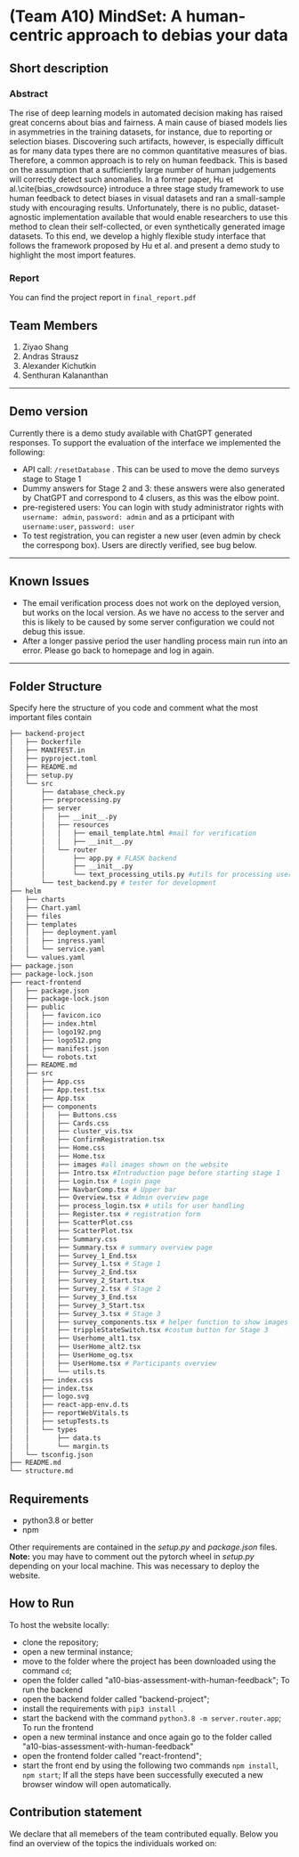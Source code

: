 # (Team A10) MindSet: A human-centric approach to debias your data

## Short description

### Abstract
The rise of deep learning models in automated decision making has raised great concerns about bias and fairness. A main cause of biased models lies in asymmetries in the training datasets, for instance, due to reporting or selection biases. Discovering such artifacts, however, is especially difficult as for many data types there are no common quantitative measures of bias. Therefore, a common approach is to rely on human feedback. This is based on the assumption that a sufficiently large number of human judgements will correctly detect such anomalies. In a former paper, Hu et al.\cite{bias_crowdsource} introduce a three stage study framework to use human feedback to detect biases in visual datasets and ran a small-sample study with encouraging results. Unfortunately, there is no public, dataset-agnostic implementation available that would enable researchers to use this method to clean their self-collected, or even synthetically generated image datasets. To this end, we develop a highly flexible study interface that follows the framework proposed by Hu et al. and present a demo study to highlight the most import features.

### Report
You can find the project report in ```final_report.pdf```

## Team Members
1. Ziyao Shang
2. Andras Strausz
3. Alexander Kichutkin
4. Senthuran Kalananthan

- - -
## Demo version

Currently there is a demo study available with ChatGPT generated responses. To support the evaluation of the interface we implemented the following:
- API call: ```/resetDatabase``` . This can be used to move the demo surveys stage to Stage 1
- Dummy answers for Stage 2 and 3: these answers were also generated by ChatGPT and correspond to 4 clusers, as this was the elbow point.
- pre-registered users: You can login with study administrator rights with ```username: admin```, ```password: admin``` and as a prticipant with ```username:user```, ```password: user```
- To test registration, you can register a new user (even admin by check the correspong box). Users are directly verified, see bug below.
- - - -
## Known Issues

- The email verification process does not work on the deployed version, but works on the local version. As we have no access to the server and this is likely to be caused by some server configuration we could not debug this issue.
- After a longer passive period the user handling process main run into an error. Please go back to homepage and log in again. 
- - -
## Folder Structure
Specify here the structure of you code and comment what the most important files contain

``` bash
├── backend-project
│   ├── Dockerfile
│   ├── MANIFEST.in
│   ├── pyproject.toml
│   ├── README.md
│   ├── setup.py
│   └── src
│       ├── database_check.py
│       ├── preprocessing.py
│       ├── server
│       │   ├── __init__.py
│       │   ├── resources
│       │   │   ├── email_template.html #mail for verification
│       │   │   ├── __init__.py
│       │   └── router
│       │       ├── app.py # FLASK backend
│       │       ├── __init__.py
│       │       └── text_processing_utils.py #utils for processing user inputs
│       └── test_backend.py # tester for development
├── helm
│   ├── charts
│   ├── Chart.yaml
│   ├── files
│   ├── templates
│   │   ├── deployment.yaml
│   │   ├── ingress.yaml
│   │   └── service.yaml
│   └── values.yaml
├── package.json
├── package-lock.json
├── react-frontend
│   ├── package.json
│   ├── package-lock.json
│   ├── public
│   │   ├── favicon.ico
│   │   ├── index.html
│   │   ├── logo192.png
│   │   ├── logo512.png
│   │   ├── manifest.json
│   │   └── robots.txt
│   ├── README.md
│   ├── src
│   │   ├── App.css
│   │   ├── App.test.tsx
│   │   ├── App.tsx
│   │   ├── components
│   │   │   ├── Buttons.css
│   │   │   ├── Cards.css
│   │   │   ├── cluster_vis.tsx
│   │   │   ├── ConfirmRegistration.tsx
│   │   │   ├── Home.css
│   │   │   ├── Home.tsx
│   │   │   ├── images #all images shown on the website
│   │   │   ├── Intro.tsx #Introduction page before starting stage 1
│   │   │   ├── Login.tsx # Login page
│   │   │   ├── NavbarComp.tsx # Upper bar
│   │   │   ├── Overview.tsx # Admin overview page
│   │   │   ├── process_login.tsx # utils for user handling
│   │   │   ├── Register.tsx # registration form
│   │   │   ├── ScatterPlot.css
│   │   │   ├── ScatterPlot.tsx
│   │   │   ├── Summary.css
│   │   │   ├── Summary.tsx # summary overview page
│   │   │   ├── Survey_1_End.tsx 
│   │   │   ├── Survey_1.tsx # Stage 1
│   │   │   ├── Survey_2_End.tsx
│   │   │   ├── Survey_2_Start.tsx
│   │   │   ├── Survey_2.tsx # Stage 2
│   │   │   ├── Survey_3_End.tsx
│   │   │   ├── Survey_3_Start.tsx
│   │   │   ├── Survey_3.tsx # Stage 3
│   │   │   ├── survey_components.tsx # helper function to show images
│   │   │   ├── trippleStateSwitch.tsx #costum button for Stage 3
│   │   │   ├── Userhome_alt1.tsx
│   │   │   ├── UserHome_alt2.tsx
│   │   │   ├── UserHome_og.tsx
│   │   │   ├── UserHome.tsx # Participants overview
│   │   │   └── utils.ts
│   │   ├── index.css
│   │   ├── index.tsx
│   │   ├── logo.svg
│   │   ├── react-app-env.d.ts
│   │   ├── reportWebVitals.ts
│   │   ├── setupTests.ts
│   │   └── types
│   │       ├── data.ts
│   │       └── margin.ts
│   └── tsconfig.json
├── README.md
└── structure.md
```

## Requirements
- python3.8 or better
- npm

Other requirements are contained in the *setup.py* and *package.json* files. **Note:** you may have to comment out the pytorch wheel in *setup.py* depending on your local machine. This was necessary to deploy the website.

## How to Run

To host the website locally:
- clone the repository;
- open a new terminal instance;
- move to the folder where the project has been downloaded using the command ```cd```;
- open the folder called "a10-bias-assessment-with-human-feedback";
To run the backend
- open the backend folder called "backend-project";
- install the requirements with ```pip3 install .```
- start the backend with the command ```python3.8 -m server.router.app```;
To run the frontend
- open a new terminal instance and once again go to the folder called "a10-bias-assessment-with-human-feedback"
- open the frontend folder called "react-frontend";
- start the front end by using the following two commands ```npm install```, ```npm start```;
If all the steps have been successfully executed a new browser window will open automatically.

## Contribution statement

We declare that all memebers of the team contributed equally. Below you find an overview of the topics the individuals worked on:
